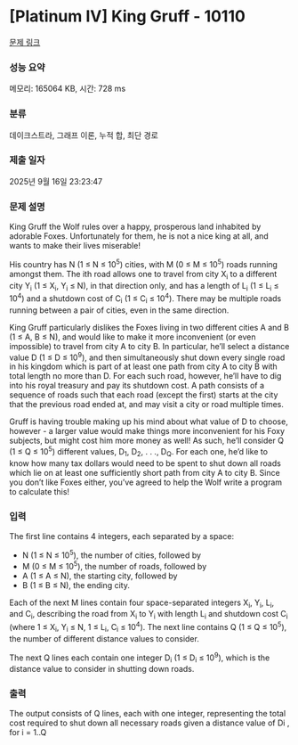 # [Platinum IV] King Gruff - 10110 

[문제 링크](https://www.acmicpc.net/problem/10110) 

### 성능 요약

메모리: 165064 KB, 시간: 728 ms

### 분류

데이크스트라, 그래프 이론, 누적 합, 최단 경로

### 제출 일자

2025년 9월 16일 23:23:47

### 문제 설명

<p>King Gruff the Wolf rules over a happy, prosperous land inhabited by adorable Foxes. Unfortunately for them, he is not a nice king at all, and wants to make their lives miserable!</p>

<p>His country has N (1 ≤ N ≤ 10<sup>5</sup>) cities, with M (0 ≤ M ≤ 10<sup>5</sup>) roads running amongst them. The ith road allows one to travel from city X<sub>i</sub> to a different city Y<sub>i</sub> (1 ≤ X<sub>i</sub>, Y<sub>i</sub> ≤ N), in that direction only, and has a length of L<sub>i</sub> (1 ≤ L<sub>i</sub> ≤ 10<sup>4</sup>) and a shutdown cost of C<sub>i</sub> (1 ≤ C<sub>i</sub> ≤ 10<sup>4</sup>). There may be multiple roads running between a pair of cities, even in the same direction.</p>

<p>King Gruff particularly dislikes the Foxes living in two different cities A and B (1 ≤ A, B ≤ N), and would like to make it more inconvenient (or even impossible) to travel from city A to city B. In particular, he’ll select a distance value D (1 ≤ D ≤ 10<sup>9</sup>), and then simultaneously shut down every single road in his kingdom which is part of at least one path from city A to city B with total length no more than D. For each such road, however, he’ll have to dig into his royal treasury and pay its shutdown cost. A path consists of a sequence of roads such that each road (except the first) starts at the city that the previous road ended at, and may visit a city or road multiple times.</p>

<p>Gruff is having trouble making up his mind about what value of D to choose, however - a larger value would make things more inconvenient for his Foxy subjects, but might cost him more money as well! As such, he’ll consider Q (1 ≤ Q ≤ 10<sup>5</sup>) different values, D<sub>1</sub>, D<sub>2</sub>, . . ., D<sub>Q</sub>. For each one, he’d like to know how many tax dollars would need to be spent to shut down all roads which lie on at least one sufficiently short path from city A to city B. Since you don’t like Foxes either, you’ve agreed to help the Wolf write a program to calculate this!</p>

### 입력 

 <p>The first line contains 4 integers, each separated by a space:</p>

<ul>
	<li>N (1 ≤ N ≤ 10<sup>5</sup>), the number of cities, followed by</li>
	<li>M (0 ≤ M ≤ 10<sup>5</sup>), the number of roads, followed by</li>
	<li>A (1 ≤ A ≤ N), the starting city, followed by</li>
	<li>B (1 ≤ B ≤ N), the ending city.</li>
</ul>

<p>Each of the next M lines contain four space-separated integers X<sub>i</sub>, Y<sub>i</sub>, L<sub>i</sub>, and C<sub>i</sub>, describing the road from X<sub>i</sub> to Y<sub>i</sub> with length L<sub>i</sub> and shutdown cost C<sub>i</sub> (where 1 ≤ X<sub>i</sub>, Y<sub>i</sub> ≤ N, 1 ≤ L<sub>i</sub>, C<sub>i</sub> ≤ 10<sup>4</sup>). The next line contains Q (1 ≤ Q ≤ 10<sup>5</sup>), the number of different distance values to consider.</p>

<p>The next Q lines each contain one integer D<sub>i</sub> (1 ≤ D<sub>i</sub> ≤ 10<sup>9</sup>), which is the distance value to consider in shutting down roads.</p>

### 출력 

 <p>The output consists of Q lines, each with one integer, representing the total cost required to shut down all necessary roads given a distance value of Di , for i = 1..Q</p>

